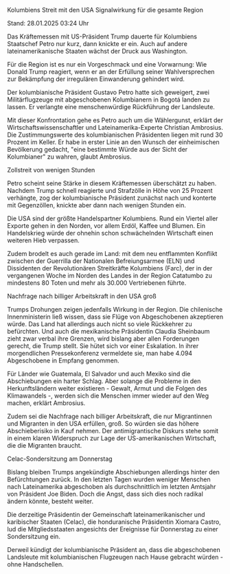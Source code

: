 
Kolumbiens Streit mit den USA
Signalwirkung für die gesamte Region


Stand: 28.01.2025 03:24 Uhr


Das Kräftemessen mit US-Präsident Trump dauerte für Kolumbiens Staatschef Petro nur kurz, dann knickte er ein. Auch auf andere lateinamerikanische Staaten wächst der Druck aus Washington.



Für die Region ist es nur ein Vorgeschmack und eine Vorwarnung: Wie Donald Trump reagiert, wenn er an der Erfüllung seiner Wahlversprechen zur Bekämpfung der irregulären Einwanderung gehindert wird.


Der kolumbianische Präsident Gustavo Petro hatte sich geweigert, zwei Militärflugzeuge mit abgeschobenen Kolumbianern in Bogotá landen zu lassen. Er verlangte eine menschenwürdige Rückführung der Landsleute.


Mit dieser Konfrontation gehe es Petro auch um die Wählergunst, erklärt der Wirtschaftswissenschaftler und Lateinamerika-Experte Christian Ambrosius. Die Zustimmungswerte des kolumbianischen Präsidenten liegen mit rund 30 Prozent im Keller. Er habe in erster Linie an den Wunsch der einheimischen Bevölkerung gedacht, "eine bestimmte Würde aus der Sicht der Kolumbianer" zu wahren, glaubt Ambrosius.

Zollstreit von wenigen Stunden


Petro scheint seine Stärke in diesem Kräftemessen überschätzt zu haben. Nachdem Trump schnell reagierte und Strafzölle in Höhe von 25 Prozent verhängte, zog der kolumbianische Präsident zunächst nach und konterte mit Gegenzöllen, knickte aber dann nach wenigen Stunden ein.


Die USA sind der größte Handelspartner Kolumbiens. Rund ein Viertel aller Exporte gehen in den Norden, vor allem Erdöl, Kaffee und Blumen. Ein Handelskrieg würde der ohnehin schon schwächelnden Wirtschaft einen weiteren Hieb verpassen.


Zudem brodelt es auch gerade im Land: mit dem neu entflammten Konflikt zwischen der Guerrilla der Nationalen Befreiungsarmee (ELN) und Dissidenten der Revolutionären Streitkräfte Kolumbiens (Farc), der in der vergangenen Woche im Norden des Landes in der Region Catatumbo zu mindestens 80 Toten und mehr als 30.000 Vertriebenen führte.

Nachfrage nach billiger Arbeitskraft in den USA groß


Trumps Drohungen zeigen jedenfalls Wirkung in der Region. Die chilenische Innenministerin ließ wissen, dass sie Flüge von Abgeschobenen akzeptieren würde. Das Land hat allerdings auch nicht so viele Rückkehrer zu befürchten. Und auch die mexikanische Präsidentin Claudia Sheinbaum zieht zwar verbal ihre Grenzen, wird bislang aber allen Forderungen gerecht, die Trump stellt. Sie hütet sich vor einer Eskalation. In ihrer morgendlichen Pressekonferenz vermeldete sie, man habe 4.094 Abgeschobene in Empfang genommen.


Für Länder wie Guatemala, El Salvador und auch Mexiko sind die Abschiebungen ein harter Schlag. Aber solange die Probleme in den Herkunftsländern weiter existieren - Gewalt, Armut und die Folgen des Klimawandels -, werden sich die Menschen immer wieder auf den Weg machen, erklärt Ambrosius.


Zudem sei die Nachfrage nach billiger Arbeitskraft, die nur Migrantinnen und Migranten in den USA erfüllen, groß. So würden sie das höhere Abschieberisiko in Kauf nehmen. Der antimigrantische Diskurs stehe somit in einem klaren Widerspruch zur Lage der US-amerikanischen Wirtschaft, die die Migranten braucht.

Celac-Sondersitzung am Donnerstag


Bislang bleiben Trumps angekündigte Abschiebungen allerdings hinter den Befürchtungen zurück. In den letzten Tagen wurden weniger Menschen nach Lateinamerika abgeschoben als durchschnittlich im letzten Amtsjahr von Präsident Joe Biden. Doch die Angst, dass sich dies noch radikal ändern könnte, besteht weiter.


Die derzeitige Präsidentin der Gemeinschaft lateinamerikanischer und karibischer Staaten (Celac), die honduranische Präsidentin Xiomara Castro, lud die Mitgliedsstaaten angesichts der Ereignisse für Donnerstag zu einer Sondersitzung ein.


Derweil kündigt der kolumbianische Präsident an, dass die abgeschobenen Landsleute mit kolumbianischen Flugzeugen nach Hause gebracht würden - ohne Handschellen.

